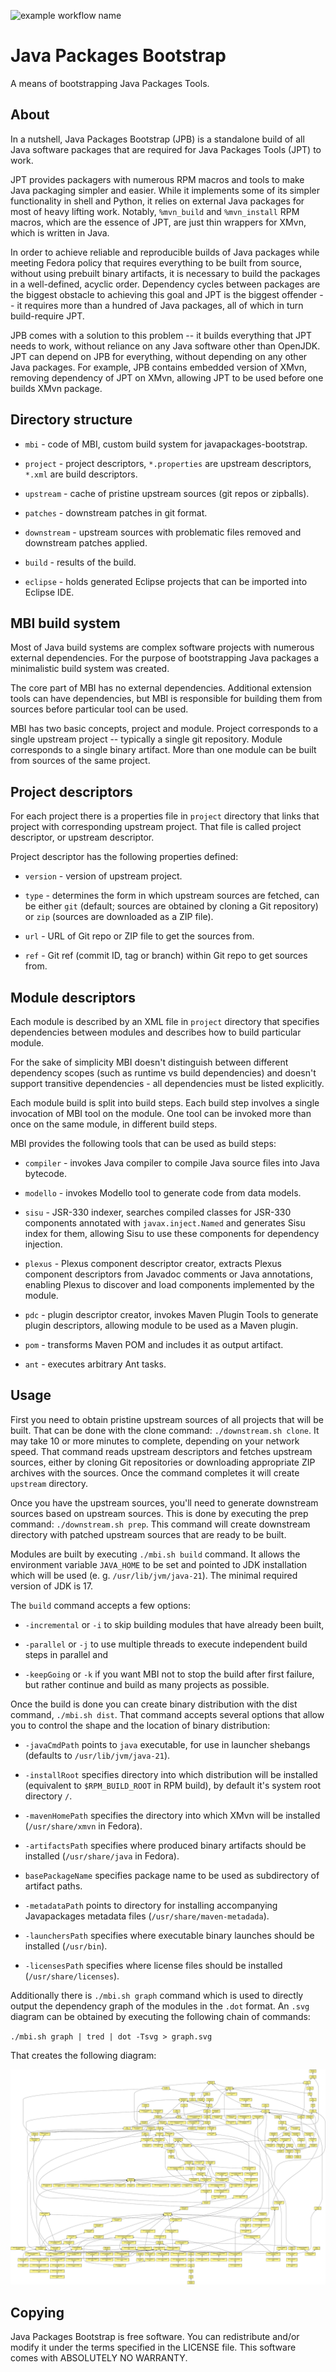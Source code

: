 ![example workflow name](https://github.com/fedora-java/javapackages-bootstrap/workflows/Continuous%20Integration/badge.svg)

Java Packages Bootstrap
=======================

A means of bootstrapping Java Packages Tools.


About
-----

In a nutshell, Java Packages Bootstrap (JPB) is a standalone build of
all Java software packages that are required for Java Packages Tools
(JPT) to work.

JPT provides packagers with numerous RPM macros and tools to make Java
packaging simpler and easier.  While it implements some of its simpler
functionality in shell and Python, it relies on external Java packages
for most of heavy lifting work. Notably, `%mvn_build` and `%mvn_install`
RPM macros, which are the essence of JPT, are just thin wrappers for
XMvn, which is written in Java.

In order to achieve reliable and reproducible builds of Java packages
while meeting Fedora policy that requires everything to be built from
source, without using prebuilt binary artifacts, it is necessary to
build the packages in a well-defined, acyclic order. Dependency cycles
between packages are the biggest obstacle to achieving this goal and
JPT is the biggest offender -- it requires more than a hundred of Java
packages, all of which in turn build-require JPT.

JPB comes with a solution to this problem -- it builds everything that
JPT needs to work, without reliance on any Java software other than
OpenJDK.  JPT can depend on JPB for everything, without depending on
any other Java packages.  For example, JPB contains embedded version
of XMvn, removing dependency of JPT on XMvn, allowing JPT to be used
before one builds XMvn package.


Directory structure
-------------------

* `mbi` - code of MBI, custom build system for javapackages-bootstrap.

* `project` - project descriptors, `*.properties` are upstream
  descriptors, `*.xml` are build descriptors.

* `upstream` - cache of pristine upstream sources (git repos or
  zipballs).

* `patches` - downstream patches in git format.

* `downstream` - upstream sources with problematic files removed and
  downstream patches applied.

* `build` - results of the build.

* `eclipse` - holds generated Eclipse projects that can be imported
  into Eclipse IDE.


MBI build system
----------------

Most of Java build systems are complex software projects with numerous
external dependencies.  For the purpose of bootstrapping Java packages
a minimalistic build system was created.

The core part of MBI has no external dependencies.  Additional
extension tools can have dependencies, but MBI is responsible for
building them from sources before particular tool can be used.

MBI has two basic concepts, project and module.  Project corresponds
to a single upstream project -- typically a single git repository.
Module corresponds to a single binary artifact.  More than one module
can be built from sources of the same project.


Project descriptors
-------------------

For each project there is a properties file in `project` directory
that links that project with corresponding upstream project.  That
file is called project descriptor, or upstream descriptor.

Project descriptor has the following properties defined:

* `version` - version of upstream project.

* `type` - determines the form in which upstream sources are fetched,
  can be either `git` (default; sources are obtained by cloning a Git
  repository) or `zip` (sources are downloaded as a ZIP file).

* `url` - URL of Git repo or ZIP file to get the sources from.

* `ref` - Git ref (commit ID, tag or branch) within Git repo to get
  sources from.


Module descriptors
------------------

Each module is described by an XML file in `project` directory that
specifies dependencies between modules and describes how to build
particular module.

For the sake of simplicity MBI doesn't distinguish between different
dependency scopes (such as runtime vs build dependencies) and doesn't
support transitive dependencies - all dependencies must be listed
explicitly.

Each module build is split into build steps.  Each build step involves
a single invocation of MBI tool on the module.  One tool can be
invoked more than once on the same module, in different build steps.

MBI provides the following tools that can be used as build steps:

* `compiler` - invokes Java compiler to compile Java source files into
  Java bytecode.

* `modello` - invokes Modello tool to generate code from data models.

* `sisu` - JSR-330 indexer, searches compiled classes for JSR-330
  components annotated with `javax.inject.Named` and generates Sisu
  index for them, allowing Sisu to use these components for dependency
  injection.

* `plexus` - Plexus component descriptor creator, extracts Plexus
  component descriptors from Javadoc comments or Java annotations,
  enabling Plexus to discover and load components implemented by the
  module.

* `pdc` - plugin descriptor creator, invokes Maven Plugin Tools to
  generate plugin descriptors, allowing module to be used as a Maven
  plugin.

* `pom` - transforms Maven POM and includes it as output artifact.

* `ant` - executes arbitrary Ant tasks.


Usage
-----

First you need to obtain pristine upstream sources of all projects
that will be built.  That can be done with the clone command:
`./downstream.sh clone`.  It may take 10 or more minutes to complete,
depending on your network speed.  That command reads upstream
descriptors and fetches upstream sources, either by cloning Git
repositories or downloading appropriate ZIP archives with the sources.
Once the command completes it will create `upstream` directory.

Once you have the upstream sources, you'll need to generate downstream
sources based on upstream sources.  This is done by executing the prep
command: `./downstream.sh prep`.  This command will create downstream
directory with patched upstream sources that are ready to be built.

Modules are built by executing `./mbi.sh build` command. It allows the
environment variable `JAVA_HOME` to be set and pointed to JDK installation
which will be used (e. g. `/usr/lib/jvm/java-21`). The minimal required
version of JDK is 17.

The `build` command accepts a few options:

* `-incremental` or `-i` to skip building modules that have already
  been built,

* `-parallel` or `-j` to use multiple threads to execute independent
  build steps in parallel and

* `-keepGoing` or `-k` if you want MBI not to stop the build after
  first failure, but rather continue and build as many projects as
  possible.

Once the build is done you can create binary distribution with the
dist command, `./mbi.sh dist`.  That command accepts several options
that allow you to control the shape and the location of binary
distribution:

* `-javaCmdPath` points to `java` executable, for use in launcher
  shebangs (defaults to `/usr/lib/jvm/java-21`).

* `-installRoot` specifies directory into which distribution will be
  installed (equivalent to `$RPM_BUILD_ROOT` in RPM build), by default
  it's system root directory `/`.

* `-mavenHomePath` specifies the directory into which XMvn will be
  installed (`/usr/share/xmvn` in Fedora).

* `-artifactsPath` specifies where produced binary artifacts should be
  installed (`/usr/share/java` in Fedora).

* `basePackageName` specifies package name to be used as subdirectory
  of artifact paths.

* `-metadataPath` points to directory for installing accompanying
  Javapackages metadata files (`/usr/share/maven-metadada`).

* `-launchersPath` specifies where executable binary launches should
  be installed (`/usr/bin`).

* `-licensesPath` specifies where license files should be installed
  (`/usr/share/licenses`).


Additionally there is `./mbi.sh graph` command which is used to directly
output the dependency graph of the modules in the `.dot` format. An `.svg`
diagram can be obtained by executing the following chain of commands:

`./mbi.sh graph | tred | dot -Tsvg > graph.svg`

That creates the following diagram:

![graph](graph.svg?raw=true&sanitize=true)

Copying
-------

Java Packages Bootstrap is free software. You can redistribute and/or
modify it under the terms specified in the LICENSE file.
This software comes with ABSOLUTELY NO WARRANTY.
